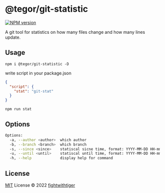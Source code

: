 # @tegor/git-statistic

[![NPM version](https://img.shields.io/npm/v/@tegor/git-statistic?color=a1b858&label=)](https://www.npmjs.com/package/@tegor/git-statistic)

A git tool for statistics on how many files change and how many lines update.

## Usage
`npm i @tegor/git-statistic -D`

write script in your package.json

```json
{
  "script": {
    "stat": "git-stat"
  }
}
```

`npm run stat`

## Options

```bash
Options:
  -a, --author <author>  which author
  -b, --branch <branch>  which branch
  -s, --since <since>    statiscal sicne time, format: YYYY-MM-DD HH-mm-ss
  -u, --until <until>    statiscal until time, format: YYYY-MM-DD HH-mm-ss
  -h, --help             display help for command
```

## License

[MIT](./LICENSE) License © 2022 [fightwithtiger](https://github.com/fightwithtiger)

